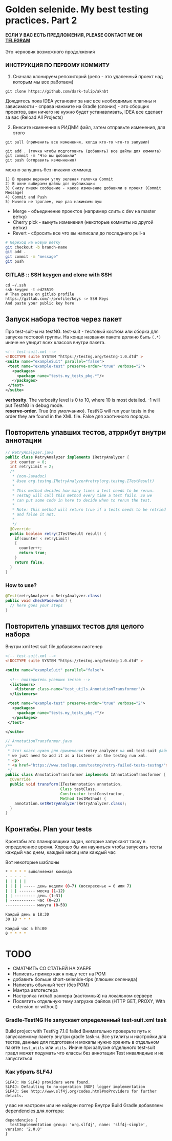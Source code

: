 # Golden selenide. My best testing practices. Part 2

#### ЕСЛИ У ВАС ЕСТЬ ПРЕДЛОЖЕНИЯ, PLEASE CONTACT ME ON <a href="https://t.me/dark_tulip">TELEGRAM</a>

Это черновик возможного продолжения



### ИНСТРУКЦИЯ ПО ПЕРВОМУ КОММИТУ  
1) Сначала клонируем репозиторий (репо - это удаленный проект над которым мы все работаем)
```
git clone https://github.com/dark-tulip/aknbt
```
Дождитесь пока IDEA установит за нас все необходимые плагины и зависимости - 
справа нажмите на Gradle (cлоник) - это сборщик проектов, вам ничего не нужно будет устанавливать, IDEA все сделает за вас
(Reload All Projects)

2) Внесите изменения в РИДМИ файл, затем отправьте изменения, для этого
```
git pull (применить все изменения, когда кто-то что-то запушил)

git add . (точка чтобы подготовить (добавить) все файлы для коммита)
git commit -m "Что вы добавили"
git push (отправить изменнения)
```

можно запушить без никаких комманд
```
1) В правом верхнем углу зеленая галочка Commit
2) В окне выбираем файлы для публикации
3) Снизу пишем сообщение - какое изменение добавили в проект (Commit Message)
4) Commit and Push
5) Ничего не трогаем, еще раз нажимаем пуш
```

- Merge - объединение проектов (например слить с dev на master ветку)
- Cherry pick - вынуть изменения (некоторые коммиты из другой ветки)
- Revert - сбросить все что вы написали до последнего pull-a

``` bash
# Переход на новую ветку
git checkout -b branch-name
git add .
git commit -m "message"
git push
```
### GITLAB :: SSH keygen and clone with SSH
``` 
cd ~/.ssh
ssh-keygen -t ed25519
# Then paste on gitlab profile
https://gitlab.com/-/profile/keys -> SSH Keys
And paste your public key here
```

## Запуск набора тестов через пакет
Про test-suit-ы на testNG. test-suit - тестовый костюм или сборка для запуска тестовой группы. На конце названия пакета должно быть `(.*)` иначе не увидит всех классов внутри пакета.
``` xml
<!-- test-suit.xml -->
<!DOCTYPE suite SYSTEM "https://testng.org/testng-1.0.dtd" >
<suite name="exampleSuit" parallel="false">
 <test name="example-test" preserve-order="true" verbose="2">
   <packages>
     <package name="tests.my_tests_pkg.*"/>
   </packages>
 </test>
</suite>
```
<b>verbosity</b>. The verbosity level is 0 to 10, where 10 is most detailed. -1 will put TestNG in debug mode.<br>
<b>reserve-order</b>. True (по умолчанию). TestNG will run your tests in the order they are found in the XML file. False для хаотичного порядка.


## Повторитель упавших тестов, атррибут внутри аннотации
``` Java
// RetryAnalyzer.java
public class RetryAnalyzer implements IRetryAnalyzer {
  int counter = 0;
  int retryLimit = 2;
  /*
   * (non-Javadoc)
   * @see org.testng.IRetryAnalyzer#retry(org.testng.ITestResult)
   *
   * This method decides how many times a test needs to be rerun.
   * TestNg will call this method every time a test fails. So we
   * can put some code in here to decide when to rerun the test.
   *
   * Note: This method will return true if a tests needs to be retried
   * and false it not.
   *
   */
  @Override
  public boolean retry(ITestResult result) {
    if(counter < retryLimit)
    {
      counter++;
      return true;
    }
    return false;
  }
}
```
### How to use?
``` Java
@Test(retryAnalyzer = RetryAnalyzer.class)
public void checkPassword() {
  // here goes your steps
}
```

## Повторитель упавших тестов для целого набора
Внутри xml test suit file добавляем листенер
``` xml
<!-- test-suit.xml -->
<!DOCTYPE suite SYSTEM "https://testng.org/testng-1.0.dtd" >

<suite name="exampleSuit" parallel="false">
 
  <!-- повторитель упавших тестов -->
  <listeners>
    <listener class-name="test_utils.AnnotationTransformer"/>
  </listeners>

 <test name="example-test" preserve-order="true" verbose="2">
   <packages>
     <package name="tests.my_tests_pkg.*"/>
   </packages>
 </test>
 
</suite>
```
``` Java
// AnnotationTransformer.java
/**
 * Этот класс нужен для применения retry analyzer на xml-test-suit файл с помощью listener
 * we just need to add it as a listener in the testng run xml.
 * <p>
 * <a href="https://www.toolsqa.com/testng/retry-failed-tests-testng/"></a>
 */
public class AnnotationTransformer implements IAnnotationTransformer {
  @Override
  public void transform(ITestAnnotation annotation,
                        Class testClass,
                        Constructor testConstructor,
                        Method testMethod) {
    annotation.setRetryAnalyzer(RetryAnalyzer.class);
  }
}
```

## Кронтабы. Plan your tests
Кронтабы это планировщики задач, которые запускают таску в определенное время. Хорошо бы им научиться чтобы запускать тесты каждый час днем, каждый месяц или каждый час

Вот некоторые шаблоны
``` bash
* * * * * выполняемая команда
- - - - -
| | | | |
| | | | ----- день недели (0—7) (воскресенье = 0 или 7)
| | | ------- месяц (1—12)
| | --------- день (1—31)
| ----------- час (0—23)
------------- минута (0—59)

Каждый день в 18:30
30 18 * * *

Каждый час в hh:00
0 * * * *
```

# TODO
- СМАТЧИТЬ СО СТАТЬЕЙ НА ХАБРЕ
- Написать пример как я пишу тест на POM
- добавить больше short-selenide-tips (плюшек селенида)
- Написать обычный тест (без POM)
- Мантра автотестера 
- Настройка гитлаб раннера (кастомный) на локальном сервере
- Посвятить отдельную тему загрузке файлов (HTTP GET, PROXY, With extension or without)

### Gradle-TestNG Не запускает определенный test-suit.xml task

Build project with TestNg 7.1.0 failed
Внимательно проверьте путь к запускаемому пакету внутри gradle task-и. Все утилиты и настройки для тестов, данные для подготовки и мокапы нужно хранить в отдельном пакете `test_utils` или `utils`. Иначе при запуске отдельного test-suit градл может подумать что классы без аннотации Test инвалидные и не запуститься


### Как убрать SLF4J 
```
SLF4J: No SLF4J providers were found.
SLF4J: Defaulting to no-operation (NOP) logger implementation
SLF4J: See http://www.slf4j.org/codes.html#noProviders for further details.
```
у вас не настроен или не найден логгер
Внутри Build Gradle добавляем dependencies для логгера:
``` 
dependencies {
  testImplementation group: 'org.slf4j', name: 'slf4j-simple', version: '2.0.0'
}
```

